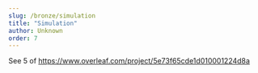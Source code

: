 ```yaml
---
slug: /bronze/simulation
title: "Simulation"
author: Unknown
order: 7
---
```


See 5 of https://www.overleaf.com/project/5e73f65cde1d010001224d8a

<!-- END DESCRIPTION -->